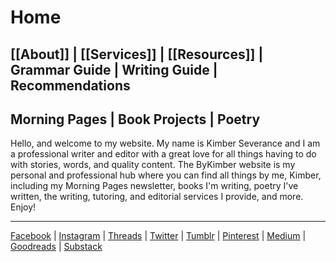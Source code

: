 # Home
## [[About]] | [[Services]] | [[Resources]] | Grammar Guide | Writing Guide | Recommendations
## Morning Pages | Book Projects | Poetry

Hello, and welcome to my website. My name is Kimber Severance and I am a professional writer and editor with a great love for all things having to do with stories, words, and quality content. The ByKimber website is my personal and professional hub where you can find all things by me, Kimber, including my Morning Pages newsletter, books I'm writing, poetry I've written, the writing, tutoring, and editorial services I provide, and more. Enjoy! 

***
[Facebook](https://www.facebook.com/bykimberseverance) | [Instagram](https://www.instagram.com/bykimberseverance/) | [Threads](https://www.threads.net/@bykimberseverance) | [Twitter](https://twitter.com/SeveranceKimber) | [Tumblr](https://bykimber.tumblr.com/) | [Pinterest](https://www.pinterest.com/bykimberseverance) | [Medium](http://www.medium.com/@kimberseverance) | [Goodreads](https://www.goodreads.com/kimberseverance) | [Substack](https://substack.com/@kimberseverance)